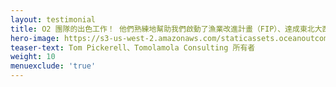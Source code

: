 ```yaml
---
layout: testimonial
title: O2 團隊的出色工作！ 他們熟練地幫助我們啟動了漁業改進計畫（FIP）、達成東北大西洋兩個主要漁業項目的關鍵政策改革。 快速、專業、經驗豐富。
hero-image: https://s3-us-west-2.amazonaws.com/staticassets.oceanoutcomes.org/embedded+photos/testimonials/tomolamola-testimonial.png
teaser-text: Tom Pickerell、Tomolamola Consulting 所有者
weight: 10
menuexclude: 'true'
---
```

